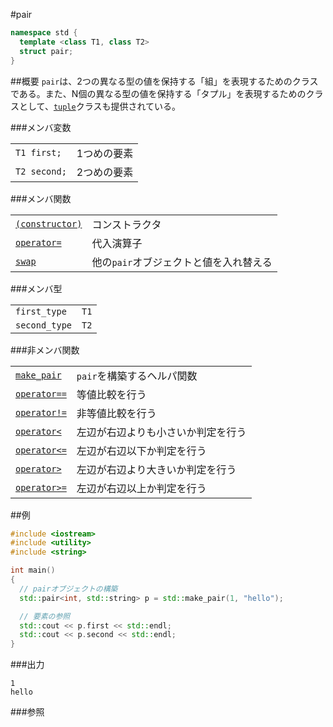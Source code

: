 #pair
```cpp
namespace std {
  template <class T1, class T2>
  struct pair;
}
```

##概要
`pair`は、2つの異なる型の値を保持する「組」を表現するためのクラスである。また、N個の異なる型の値を保持する「タプル」を表現するためのクラスとして、[`tuple`](/reference/tuple/tuple.md)クラスも提供されている。


###メンバ変数

| | |
|-------------------------|------------------|
| `T1 first;` | 1つめの要素 |
| `T2 second;` | 2つめの要素 |


###メンバ関数

| | |
|------------------------------------|----------------------------------------|
| [`(constructor)`](./pair/op_constructor.md)  | コンストラクタ |
| [`operator=`](./pair/op_assign.md) | 代入演算子 |
| [`swap`](./pair/swap.md)           | 他の`pair`オブジェクトと値を入れ替える |


###メンバ型

| | |
|---------------|------|
| `first_type`  | `T1` |
| `second_type` | `T2` |


###非メンバ関数

| | |
|--------------------------------------------|----------------------------|
| [`make_pair`](./pair/make_pair.md)         | `pair`を構築するヘルパ関数 |
| [`operator==`](./pair/op_equal.md)         | 等値比較を行う |
| [`operator!=`](./pair/op_not_equal.md)     | 非等値比較を行う |
| [`operator<`](./pair/op_less.md)           | 左辺が右辺よりも小さいか判定を行う |
| [`operator<=`](./pair/op_less_equal.md)    | 左辺が右辺以下か判定を行う |
| [`operator>`](./pair/op_greater.md)        | 左辺が右辺より大きいか判定を行う |
| [`operator>=`](./pair/op_greater_equal.md) | 左辺が右辺以上か判定を行う |


##例
```cpp
#include <iostream>
#include <utility>
#include <string>

int main()
{
  // pairオブジェクトの構築
  std::pair<int, std::string> p = std::make_pair(1, "hello");

  // 要素の参照
  std::cout << p.first << std::endl;
  std::cout << p.second << std::endl;
}
```

###出力
```
1
hello
```

###参照

